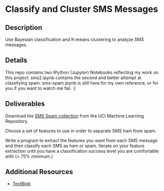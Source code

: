 # Classify and Cluster SMS Messages

## Description

Use Bayesian classification and K-means clustering to analyze SMS messages.

## Details

This repo contains two IPython (Jupyter) Notebooks reflecting my work on this project.
sms2.ipynb contains the second and better attempt at classifying spam. 
sms-spam.ipynb is still here for my own reference, or for you if you want to watch me fail.  :)

## Deliverables

Download the [SMS Spam collection](https://archive.ics.uci.edu/ml/datasets/SMS+Spam+Collection) from the UCI Machine Learning Repository.

Choose a set of features to use in order to separate SMS ham from spam.

Write a program to extract the features you want from each SMS message and then classify each SMS as ham or spam. Iterate on your feature extraction until you
have a classification success level you are comfortable with (> 75% minimum.)

## Additional Resources

* [TextBlob](http://textblob.readthedocs.org/en/dev/)
